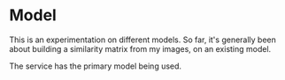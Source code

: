 # Model

This is an experimentation on different models. So far, it's generally been about building a similarity matrix from my images, on an existing model.

The service has the primary model being used.
